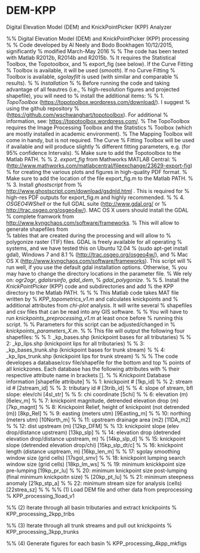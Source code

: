 # DEM-KPP
Digital Elevation Model (DEM) and KnickPointPicker (KPP) Analyzer

%% Digital Elevation Model (DEM) and KnickPointPicker (KPP) processing
%
% Code developed by Al Neely and Bodo Bookhagen 10/12/2015, significantly
% modified March-May 2016
%
% The code has been tested with Matlab R2012b, R2014b and R2015b. 
% It requires the Statistical Toolbox, the Topotoolbox, and 
% export_fig (see below). If the Curve Fitting 
% Toolbox is available, it will be used (_smooth_). If no Curve Fitting 
% Toolbox is available, _sgolayfilt_ is used (with similar and comparable 
% results).
%
% *Installation*
% 
% Before running the code and taking advantage of all feautres (i.e.,
% high-resolution figures and projected shapefile), you will need to
% install the additional items:
%
% 1. _TopoToolbox_ (https://topotoolbox.wordpress.com/download/). I suggest
% using the github repository
% (https://github.com/wschwanghart/topotoolbox). For additional
% information, see: https://topotoolbox.wordpress.com/.
% The TopoToolbox requires the Image Processing Toolbox and the Statistics
% Toolbox (which are mostly installed in academic environment). 
% The Mapping Toolbox will come in handy, but is not required. The Curve 
% Fitting Toolbox will be used if available and will produce slightly
% different fitting parameters, e.g. (for 95% confidence Intervals).
% Make sure to add the Topotoolbox to the Matlab PATH.
%
% 2. _export_fig_ from Mathworks MATLAB Central:
% (http://www.mathworks.com/matlabcentral/fileexchange/23629-export-fig)
% for creating the various plots and figures in high-quality PDF format.
% Make sure to add the location of the file export_fig.m to the Matlab PATH.
%
% 3. Install _ghostscript_ from
% http://www.ghostscript.com/download/gsdnld.html . This is required for 
% high-res PDF outputs for export_fig.m and highly recommended.
%
% 4. _OSGEO4WShell_ or the full GDAL suite (http://www.gdal.org/ or 
% http://trac.osgeo.org/osgeo4w/). MAC OS X users should install the GDAL 
% complete framwork from http://www.kyngchaos.com/software/frameworks. 
% This will allow to generate shapefiles from  
% tables that are created during the processing and will allow to
% polygonize raster (TIF) files. GDAL is freely available for all operating
% systems, and we have tested this on Ubuntu 12.04
% (sudo apt-get install gdal), Windows 7 and 8.1 
% (http://trac.osgeo.org/osgeo4w/), and
% Mac OS X (http://www.kyngchaos.com/software/frameworks). This script will
% run well, if you use the default gdal installation options. Otherwise,
% you may have to change the directory locations in the parameter file.
% We rely on: _ogr2ogr_, _gdalsrsinfo_, _gdal_dem_,
% _gdal_polygonize_.
%
% 5. Install the _KnickPointPicker_ (KPP) code and subdirectories and add
% the KPP directory to the Matlab PATH.
%
%
% This Matlab code takes MAT file written by
% _KPP_topometrics_v1.m_ and calculates knickpoints and
% additional attributes from _chi-plot_ analysis. It will write several
% shapefiles and csv files that can be read into any GIS software.
%
% You will have to run _knickpoints_preprocessing_v1.m_ at least once before
% running this script.
%
% Parameters for this script can be adjusted/changed in
% _knickpoints_parameters_X.m_.
%
% This file will output the following four shapefiles:
%
% 1: <filename>_kp_bases.shp (knickpoint bases for all tributaries)
%
% 2: <filename>_kp_lips.shp (knickpoint lips for all tributaries)
%
% 3: <filename>_kp_bases_trunk.shp (knickpoint bases for trunk stream)
%
% 4: <filename>_kp_lips_trunk.shp (knickpoint lips for trunk stream)
%
%
% The code developes a database/csv file/shapefile for the bottom and top
% points of all knickzones. Each database has the following attributes with
% their respective attribute name in brackets [].
%
% Knickpoint Database information [shapefile attribute]
%
% 1: knickpoint # [1kp_id]
%
% 2: stream id # [2stream_id]
%
% 3: tributary id # [3trib_id]
%
% 4: slope of stream, bfl slope: elev/chi [4sl_str]
%
% 5: chi coordinate [5chi]
%
% 6: elevation (m) [6elev_m]
%
% 7: knickpoint magnitude, detrended elevation drop (m) [7kp_magnt]
%
% 8: Knickpoint Relief, height of knickpoint (not detrended (m)) [8kp_Rel]
%
% 9: easting (meters utm) [9Easting_m]
%
% 10: northing (meters utm) [10North_m]
%
% 11: upstream drainage area (m2) [11DA_m2]
%
% 12: dist upstream (m) [12kp_DFM]
%
% 13: knickpoint slope (elev drop/distance upstream) [13kp_slp]
%
% 14: elevation drop (detrended elevation drop/distance upstream, m)
% [14kp_slp_d]
%
% 15: knickpoint slope (detrended elevation drop/chi) [15kp_slp_dt/c]
%
% 16: knickpoint length (distance usptream, m) [16kp_len_m]
%
% 17: sgolay smoothing window size (grid cells) [17sgol_smv]
%
% 18: knickpoint lumping search window size (grid cells) [18kp_lm_ws]
%
% 19: minimum knickkpoint size pre-lumping [19kp_pr_lu]
%
% 20: minimum knickpoint size post-lumping (final minimum knickpoitn size)
% [20kp_pt_lu]
%
% 21: minimum steepness anomaly [21kp_stp_a]
%
% 22: minimum stream size for analysis (cells) [22strea_sz]
%
%
%% (1) Load DEM file and other data from preprocessing
%
KPP_processing_1load_v1

%% (2) Iterate through all basin tributaries and extract knickpoints
%
KPP_processing_2kpp_tribs

%% (3) Iterate through all trunk streams and pull out knickpoints
%
KPP_processing_3kpp_trunks

%% (4) Generate figures for each basin
%
KPP_processing_4kpp_mkfigs
